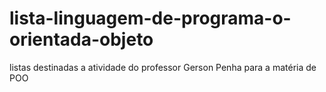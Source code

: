 # lista-linguagem-de-programa-o-orientada-objeto
listas destinadas a atividade do professor Gerson Penha para a matéria de POO
